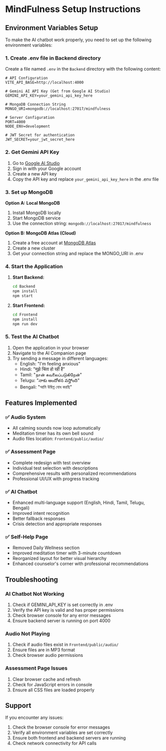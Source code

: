# MindFulness Setup Instructions

## Environment Variables Setup

To make the AI chatbot work properly, you need to set up the following environment variables:

### 1. Create .env file in Backend directory

Create a file named `.env` in the `Backend` directory with the following content:

```env
# API Configuration
VITE_API_BASE=http://localhost:4000

# Gemini AI API Key (Get from Google AI Studio)
GEMINI_API_KEY=your_gemini_api_key_here

# MongoDB Connection String
MONGO_URI=mongodb://localhost:27017/mindfulness

# Server Configuration
PORT=4000
NODE_ENV=development

# JWT Secret for authentication
JWT_SECRET=your_jwt_secret_here
```

### 2. Get Gemini API Key

1. Go to [Google AI Studio](https://makersuite.google.com/app/apikey)
2. Sign in with your Google account
3. Create a new API key
4. Copy the API key and replace `your_gemini_api_key_here` in the .env file

### 3. Set up MongoDB

**Option A: Local MongoDB**
1. Install MongoDB locally
2. Start MongoDB service
3. Use the connection string: `mongodb://localhost:27017/mindfulness`

**Option B: MongoDB Atlas (Cloud)**
1. Create a free account at [MongoDB Atlas](https://www.mongodb.com/atlas)
2. Create a new cluster
3. Get your connection string and replace the MONGO_URI in .env

### 4. Start the Application

1. **Start Backend:**
   ```bash
   cd Backend
   npm install
   npm start
   ```

2. **Start Frontend:**
   ```bash
   cd Frontend
   npm install
   npm run dev
   ```

### 5. Test the AI Chatbot

1. Open the application in your browser
2. Navigate to the AI Companion page
3. Try sending a message in different languages:
   - English: "I'm feeling anxious"
   - Hindi: "मुझे चिंता हो रही है"
   - Tamil: "நான் கவலைப்படுகிறேன்"
   - Telugu: "నాకు ఆందోళన వస్తోంది"
   - Bengali: "আমি উদ্বিগ্ন বোধ করছি"

## Features Implemented

### ✅ Audio System
- All calming sounds now loop automatically
- Meditation timer has its own bell sound
- Audio files location: `Frontend/public/audio/`

### ✅ Assessment Page
- Complete redesign with test overview
- Individual test selection with descriptions
- Comprehensive results with personalized recommendations
- Professional UI/UX with progress tracking

### ✅ AI Chatbot
- Enhanced multi-language support (English, Hindi, Tamil, Telugu, Bengali)
- Improved intent recognition
- Better fallback responses
- Crisis detection and appropriate responses

### ✅ Self-Help Page
- Removed Daily Wellness section
- Improved meditation timer with 3-minute countdown
- Reorganized layout for better visual hierarchy
- Enhanced counselor's corner with professional recommendations

## Troubleshooting

### AI Chatbot Not Working
1. Check if GEMINI_API_KEY is set correctly in .env
2. Verify the API key is valid and has proper permissions
3. Check browser console for any error messages
4. Ensure backend server is running on port 4000

### Audio Not Playing
1. Check if audio files exist in `Frontend/public/audio/`
2. Ensure files are in MP3 format
3. Check browser audio permissions

### Assessment Page Issues
1. Clear browser cache and refresh
2. Check for JavaScript errors in console
3. Ensure all CSS files are loaded properly

## Support

If you encounter any issues:
1. Check the browser console for error messages
2. Verify all environment variables are set correctly
3. Ensure both frontend and backend servers are running
4. Check network connectivity for API calls
